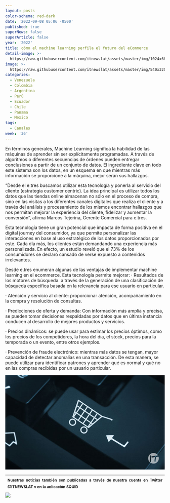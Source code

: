 ```yaml
---
layout: posts
color-schema: red-dark
date: '2022-09-08 05:06 -0500'
published: true
superNews: false
superArticle: false
year: '2022'
title: cómo el machine learning perfila el futuro del eCommerce
detail-image: >-
  https://raw.githubusercontent.com/itnewslat/assets/master/img/1024x680/ecommerce-g.jpg
image: >-
  https://raw.githubusercontent.com/itnewslat/assets/master/img/540x320/ecommerce-p.jpg
categories:
  - Venezuela
  - Colombia
  - Argentina
  - Perú
  - Ecuador
  - Chile
  - Panama
  - Mexico
tags:
  - Canales
week: '36'
---
```

En términos generales, Machine Learning significa la habilidad de las máquinas de aprender sin ser explícitamente programadas. A través de algoritmos o  diferentes secuencias de órdenes pueden entregar conclusiones a partir de un conjunto de datos. El ingrediente clave en todo este sistema son los datos, en un esquema en que mientras más información se proporcione a la máquina, mejor serán sus hallazgos.

“Desde el e.tres buscamos utilizar esta tecnología y ponerla al servicio del cliente (estrategia customer centric). La idea principal es utilizar todos los datos que las tiendas online almacenan no sólo en el proceso de compra, sino en las visitas a los diferentes canales digitales que realiza el cliente y a través del análisis y procesamiento de los mismos encontrar hallazgos que nos permitan mejorar la experiencia del cliente, fidelizar y aumentar la conversión”, afirma Marcos Tejerina, Gerente Comercial para e.tres.

Esta tecnología tiene un gran potencial que impacta de forma positiva en el digital journey del consumidor, ya que permite personalizar las interacciones en base al uso estratégico de los datos proporcionados por este. Cada día más, los clientes están demandando una experiencia más personalizada. En efecto, un estudio reveló que el 73% de los consumidores se declaró cansado de verse expuesto a contenidos irrelevantes.

Desde e.tres enumeran algunas de las ventajas de implementar machine learning en el ecommerce. Esta tecnología permite mejorar:
· Resultados de los motores de búsqueda. a través de la generación de una clasificación de búsqueda específica basada en la relevancia para ese usuario en particular.

· Atención y servicio al cliente: proporcionar atención, acompañamiento en la compra y resolución de consultas.

· Predicciones de oferta y demanda:  Con información más amplia y precisa, se pueden tomar decisiones respaldadas por datos que en última instancia conducen al desarrollo de mejores productos y servicios.

· Precios dinámicos: se puede usar para estimar los precios óptimos, como los precios de los competidores, la hora del día, el stock, precios para la temporada o un evento, entre otros ejemplos. 

· Prevención de fraude electrónico: mientras más datos se tengan, mayor capacidad de detectar anomalías en una transacción. De esta manera, se puede utilizar para identificar patrones y aprender qué es normal y qué no en las compras recibidas por un usuario particular.

![](https://raw.githubusercontent.com/itnewslat/assets/master/img/540x320/ecommerce-p.jpg)

<table style="height: 42px;" width="569">
<tbody>
<tr>
<td style="text-align: justify;"><sub><strong>Nuestras noticias también son publicadas a través de nuestra cuenta en Twitter <a href="https://twitter.com/itnewslat?lang=es">@ITNEWSLAT</a> y en la aplicación <a href="https://squidapp.co/en/">SQUID</a></strong></sub></td>
</tr>
</tbody>
</table>

<img src="https://tracker.metricool.com/c3po.jpg?hash=56f88a41e39ab42c063cc51676587a04"/>